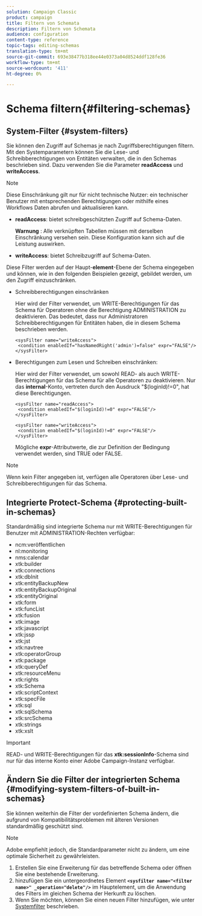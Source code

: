 ```yaml
---
solution: Campaign Classic
product: campaign
title: Filtern von Schemata
description: Filtern von Schemata
audience: configuration
content-type: reference
topic-tags: editing-schemas
translation-type: tm+mt
source-git-commit: 693e38477b318ee44e0373a04d8524ddf128fe36
workflow-type: tm+mt
source-wordcount: '411'
ht-degree: 0%

---
```



# Schema filtern{#filtering-schemas}

## System-Filter {#system-filters}

Sie können den Zugriff auf Schemas je nach Zugriffsberechtigungen filtern. Mit den Systemparametern können Sie die Lese- und Schreibberechtigungen von Entitäten verwalten, die in den Schemas beschrieben sind. Dazu verwenden Sie die Parameter **readAccess** und **writeAccess**.

>[!NOTE]
>
>Diese Einschränkung gilt nur für nicht technische Nutzer: ein technischer Benutzer mit entsprechenden Berechtigungen oder mithilfe eines Workflows Daten abrufen und aktualisieren kann.

* **readAccess**: bietet schreibgeschützten Zugriff auf Schema-Daten.

   **Warnung** : Alle verknüpften Tabellen müssen mit derselben Einschränkung versehen sein. Diese Konfiguration kann sich auf die Leistung auswirken.

* **writeAccess**: bietet Schreibzugriff auf Schema-Daten.

Diese Filter werden auf der Haupt-**element**-Ebene der Schema eingegeben und können, wie in den folgenden Beispielen gezeigt, gebildet werden, um den Zugriff einzuschränken.

* Schreibberechtigungen einschränken

   Hier wird der Filter verwendet, um WRITE-Berechtigungen für das Schema für Operatoren ohne die Berechtigung ADMINISTRATION zu deaktivieren. Das bedeutet, dass nur Administratoren Schreibberechtigungen für Entitäten haben, die in diesem Schema beschrieben werden.

   ```
   <sysFilter name="writeAccess">      
    <condition enabledIf="hasNamedRight('admin')=false" expr="FALSE"/>    
   </sysFilter>
   ```

* Berechtigungen zum Lesen und Schreiben einschränken:

   Hier wird der Filter verwendet, um sowohl READ- als auch WRITE-Berechtigungen für das Schema für alle Operatoren zu deaktivieren. Nur das **internal**-Konto, vertreten durch den Ausdruck &quot;$(loginId)!=0&quot;, hat diese Berechtigungen.

   ```
   <sysFilter name="readAccess"> 
    <condition enabledIf="$(loginId)!=0" expr="FALSE"/>
   </sysFilter>
   
   <sysFilter name="writeAccess">  
    <condition enabledIf="$(loginId)!=0" expr="FALSE"/>
   </sysFilter>
   ```

   Mögliche **expr**-Attributwerte, die zur Definition der Bedingung verwendet werden, sind TRUE oder FALSE.

>[!NOTE]
>
>Wenn kein Filter angegeben ist, verfügen alle Operatoren über Lese- und Schreibberechtigungen für das Schema.

## Integrierte Protect-Schema {#protecting-built-in-schemas}

Standardmäßig sind integrierte Schema nur mit WRITE-Berechtigungen für Benutzer mit ADMINISTRATION-Rechten verfügbar:

* ncm:veröffentlichen
* nl:monitoring
* nms:calendar
* xtk:builder
* xtk:connections
* xtk:dbInit
* xtk:entityBackupNew
* xtk:entityBackupOriginal
* xtk:entityOriginal
* xtk:form
* xtk:funcList
* xtk:fusion
* xtk:image
* xtk:javascript
* xtk:jssp
* xtk:jst
* xtk:navtree
* xtk:operatorGroup
* xtk:package
* xtk:queryDef
* xtk:resourceMenu
* xtk:rights
* xtk:Schema
* xtk:scriptContext
* xtk:specFile
* xtk:sql
* xtk:sqlSchema
* xtk:srcSchema
* xtk:strings
* xtk:xslt

>[!IMPORTANT]
>
>READ- und WRITE-Berechtigungen für das **xtk:sessionInfo**-Schema sind nur für das interne Konto einer Adobe Campaign-Instanz verfügbar.

## Ändern Sie die Filter der integrierten Schema {#modifying-system-filters-of-built-in-schemas}

Sie können weiterhin die Filter der vordefinierten Schema ändern, die aufgrund von Kompatibilitätsproblemen mit älteren Versionen standardmäßig geschützt sind.

>[!NOTE]
>
>Adobe empfiehlt jedoch, die Standardparameter nicht zu ändern, um eine optimale Sicherheit zu gewährleisten.

1. Erstellen Sie eine Erweiterung für das betreffende Schema oder öffnen Sie eine bestehende Erweiterung.
1. hinzufügen Sie ein untergeordnetes Element **`<sysfilter name="<filter name>" _operation="delete"/>`** im Hauptelement, um die Anwendung des Filters im gleichen Schema der Herkunft zu löschen.
1. Wenn Sie möchten, können Sie einen neuen Filter hinzufügen, wie unter [Systemfilter](#system-filters) beschrieben.

